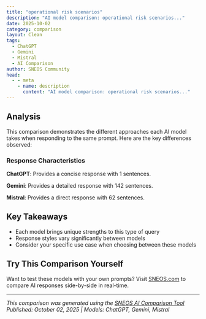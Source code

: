 ```yaml
---
title: "operational risk scenarios"
description: "AI model comparison: operational risk scenarios..."
date: 2025-10-02
category: comparison
layout: Clean
tags:
  - ChatGPT
  - Gemini
  - Mistral
  - AI Comparison
author: SNEOS Community
head:
  - - meta
    - name: description
      content: "AI model comparison: operational risk scenarios..."
---
```


<ChatComparison
  title="operational risk scenarios"
  prompt="operational risk scenarios"
  :responses='{
    "ChatGPT": "Error calling OpenAI API.",
    "Gemini": "Okay, let\u0027s break down operational risk scenarios. Operational risk is the risk of loss resulting from inadequate or failed internal processes, people, and systems, or from external events. Scenarios are the tools we use to understand and quantify those risks.\n\nHere\u0027s a structured approach to understanding operational risk scenarios, including examples and considerations:\n\n**1. What is an Operational Risk Scenario?**\n\n*   **Definition:** A plausible story or narrative that describes how an operational risk event could occur within an organization.  It outlines the causes, the triggering event, the impact, and potential mitigating factors.\n*   **Purpose:**\n    *   **Identification:**  Uncovering potential operational risk events that might not be apparent through other risk assessment methods (e.g., historical loss data alone).\n    *   **Assessment:**  Estimating the frequency (likelihood) and severity (impact) of the scenario, often in terms of financial loss, reputational damage, regulatory penalties, etc.\n    *   **Control Enhancement:**  Identifying weaknesses in existing controls and prompting the development of new or improved controls to prevent or mitigate the scenario.\n    *   **Capital Allocation:**  Supporting the allocation of capital reserves to cover potential operational losses.\n    *   **Stress Testing:** Evaluating the resilience of the business to adverse events.\n    *   **Communication and Training:**  Raising awareness of operational risks among employees and promoting a risk-conscious culture.\n*   **Key Elements of a Scenario:**\n    *   **Triggering Event:** What starts the chain of events?\n    *   **Root Cause:** What underlying factors contributed to the triggering event?  (e.g., lack of training, system vulnerability, poor supervision)\n    *   **Propagation Mechanism:** How does the triggering event escalate and spread?\n    *   **Impact:** What are the consequences of the event (financial, reputational, regulatory, etc.)?\n    *   **Controls:** What controls are in place to prevent or mitigate the scenario?  How effective are they?\n    *   **Recovery Plans:** What plans are in place to recover from the event?\n    *   **Loss Estimation:** An estimate of the potential financial and non-financial loss.\n    *   **Lessons Learned:** What can be learned from the scenario to improve risk management practices?\n\n**2. Types of Operational Risk Scenarios (Categorization):**\n\nOperational risk scenarios can be categorized in several ways. A common framework is based on the Basel II categories, but organizations often adapt these to their specific needs:\n\n*   **Internal Fraud:**  Intentional acts of deceit, misrepresentation, or concealment to gain advantage, perpetrated by employees of the organization.\n    *   *Example:*  A rogue trader engaging in unauthorized trading activities that exceed established limits, leading to significant losses.\n    *   *Example:*  An employee embezzling funds by creating fictitious vendors and submitting fraudulent invoices.\n*   **External Fraud:**  Intentional acts of deceit, misrepresentation, or concealment to gain advantage, perpetrated by parties external to the organization.\n    *   *Example:*  A sophisticated phishing scheme targeting customers to steal their account information and drain their funds.\n    *   *Example:*  A cyberattack that compromises the organization\u0027s systems and steals sensitive data.\n*   **Employment Practices and Workplace Safety:**  Acts inconsistent with employment, health, or safety laws or agreements, from payment of compensation claims, or from organized labor activities.\n    *   *Example:*  A discrimination lawsuit filed by an employee alleging unfair treatment based on gender or race.\n    *   *Example:*  A workplace accident resulting in serious injury to an employee due to inadequate safety procedures.\n*   **Clients, Products, and Business Practices:**  Unintentional or negligent failure to meet a professional obligation to specific clients (including fiduciary responsibilities), or arising from the nature or design of a product.\n    *   *Example:*  Misselling of financial products to customers who do not understand the risks involved.\n    *   *Example:*  A data breach resulting from inadequate security measures, leading to the exposure of customer information and potential identity theft.\n*   **Damage to Physical Assets:**  Loss or damage to physical assets from natural disaster, terrorism, vandalism, or other events.\n    *   *Example:*  A fire that destroys a data center, disrupting business operations and causing significant financial losses.\n    *   *Example:*  A flood that damages a branch office, preventing customers from accessing services.\n*   **Business Disruption and System Failures:**  Disruption of business operations or system failures.\n    *   *Example:*  A major power outage that shuts down critical systems and prevents employees from working.\n    *   *Example:*  A software bug that causes a critical application to crash, leading to delays and errors in processing transactions.\n*   **Execution, Delivery, and Process Management:**  Failures in transaction processing, process management, or vendor management.\n    *   *Example:*  Errors in processing loan applications, resulting in incorrect loan amounts or denials.\n    *   *Example:*  A failure to adequately monitor a third-party vendor, leading to a data breach or other security incident.\n\n**3. Developing Operational Risk Scenarios:**\n\n*   **Gather Information:**\n    *   **Historical Loss Data:** Analyze past operational loss events to identify trends and patterns.\n    *   **Internal Audits:** Review audit reports to identify control weaknesses and areas for improvement.\n    *   **Risk Assessments:**  Consider the results of existing risk assessments.\n    *   **Expert Opinions:**  Consult with subject matter experts (e.g., IT security, legal, compliance, operations) to gather insights and identify potential risks.\n    *   **Industry Benchmarking:**  Look at industry trends and best practices to identify emerging risks.\n    *   **Regulatory Guidance:**  Review regulatory requirements and guidelines to ensure compliance.\n*   **Scenario Workshop:**  Organize workshops with relevant stakeholders to brainstorm and develop scenarios.  These workshops should be facilitated by someone with experience in risk management.\n*   **Scenario Documentation:**  Document each scenario in detail, including the elements listed above (triggering event, root cause, impact, controls, etc.).\n*   **Scenario Validation:**  Review and validate the scenarios with relevant stakeholders to ensure they are plausible and realistic.\n*   **Scenario Updates:**  Regularly update the scenarios to reflect changes in the business environment, regulatory requirements, and risk profile.\n\n**4. Examples of Operational Risk Scenarios (More Detailed):**\n\nHere are some more detailed examples, illustrating the key elements:\n\n*   **Scenario 1:  Insider Trading (Internal Fraud)**\n\n    *   **Triggering Event:** An employee in the investment banking division overhears confidential information about an upcoming merger.\n    *   **Root Cause:** Weak internal controls regarding information security and employee monitoring.  Lack of clear policies and training on insider trading.\n    *   **Propagation Mechanism:** The employee uses this information to trade in the stock of the target company through a personal brokerage account.  They also share the information with a friend, who also trades on it.\n    *   **Impact:**\n        *   Financial Loss:  Regulatory fines, legal fees, disgorgement of profits.\n        *   Reputational Damage:  Loss of client trust, damage to the firm\u0027s brand.\n        *   Regulatory Penalties:  Censure, restrictions on business activities.\n    *   **Controls:**\n        *   Information barriers to prevent the flow of confidential information.\n        *   Employee training on insider trading policies.\n        *   Monitoring of employee trading activity.\n        *   Strong disciplinary actions for violations.\n    *   **Recovery Plans:**  Cooperation with regulatory investigations, implementation of enhanced controls.\n    *   **Loss Estimation:**  The potential financial loss could be in the millions of dollars, depending on the size of the trades and the severity of the regulatory penalties.\n*   **Scenario 2:  Ransomware Attack (External Fraud/Business Disruption)**\n\n    *   **Triggering Event:** An employee clicks on a malicious link in a phishing email, which installs ransomware on their computer.\n    *   **Root Cause:**  Inadequate employee training on cybersecurity awareness.  Weaknesses in the organization\u0027s email filtering and anti-malware software.\n    *   **Propagation Mechanism:** The ransomware spreads through the network, encrypting critical files and servers.\n    *   **Impact:**\n        *   Business Disruption:  Inability to access critical systems, delays in processing transactions.\n        *   Financial Loss:  Cost of ransom payment (if made), cost of data recovery, lost revenue, legal fees.\n        *   Reputational Damage:  Loss of customer trust, damage to the firm\u0027s brand.\n        *   Regulatory Penalties: Fines for failure to protect personal data.\n    *   **Controls:**\n        *   Employee training on cybersecurity awareness.\n        *   Strong email filtering and anti-malware software.\n        *   Network segmentation to limit the spread of ransomware.\n        *   Data backup and recovery procedures.\n        *   Incident response plan.\n    *   **Recovery Plans:**  Implementation of the incident response plan, data recovery from backups, negotiation with ransomware attackers (if necessary).\n    *   **Loss Estimation:** The potential financial loss could range from hundreds of thousands to millions of dollars, depending on the extent of the damage and the cost of recovery.\n*   **Scenario 3:  Data Breach due to Misconfigured Cloud Storage (Clients, Products, and Business Practices)**\n\n    *   **Triggering Event:** A software developer accidentally configures a cloud storage bucket with overly permissive access settings.\n    *   **Root Cause:**  Lack of adequate training on cloud security best practices. Inadequate review processes for cloud configurations.\n    *   **Propagation Mechanism:** A malicious actor discovers the misconfigured bucket and gains access to sensitive customer data.\n    *   **Impact:**\n        *   Financial Loss:  Cost of notifying customers, cost of credit monitoring, legal fees, regulatory fines.\n        *   Reputational Damage:  Loss of customer trust, damage to the firm\u0027s brand.\n        *   Regulatory Penalties: Fines for violation of data privacy regulations (e.g., GDPR, CCPA).\n    *   **Controls:**\n        *   Employee training on cloud security best practices.\n        *   Automated security checks to identify misconfigured cloud resources.\n        *   Regular audits of cloud security configurations.\n        *   Data encryption.\n        *   Access controls.\n    *   **Recovery Plans:**  Incident response plan, notification of affected customers, remediation of security vulnerabilities.\n    *   **Loss Estimation:** The potential financial loss could be significant, depending on the number of customers affected and the severity of the regulatory penalties.\n\n**5. Using Scenarios for Risk Management:**\n\n*   **Risk Assessment:** Scenarios provide a foundation for assessing the likelihood and impact of operational risks.  Quantitative data (loss data) can be combined with qualitative assessments based on scenario analysis.\n*   **Control Design:** Scenarios help identify weaknesses in existing controls and inform the design of new or improved controls.\n*   **Risk Appetite:** Scenarios can be used to define the organization\u0027s risk appetite.  What level of loss is the organization willing to accept for a given scenario?\n*   **Capital Allocation:** Scenario analysis can support the allocation of capital reserves to cover potential operational losses.  This is particularly important for financial institutions.\n*   **Stress Testing:** Scenarios can be used to stress test the organization\u0027s resilience to adverse events.  How would the organization respond to a major operational disruption?\n*   **Monitoring:**  Track the effectiveness of controls in mitigating the scenarios.  Are the controls performing as expected?\n*   **Reporting:**  Report on the results of scenario analysis to senior management and the board of directors.\n\n**6. Challenges in Developing and Using Scenarios:**\n\n*   **Subjectivity:** Scenario analysis is inherently subjective.  It relies on the judgment of experts and stakeholders.\n*   **Data Availability:**  It can be difficult to obtain reliable data on the frequency and severity of operational risk events.\n*   **Complexity:**  Operational risk scenarios can be complex and difficult to model.\n*   **Keeping Scenarios Up-to-Date:**  Scenarios need to be regularly updated to reflect changes in the business environment and risk profile.\n*   **Integration with Other Risk Management Processes:**  Scenario analysis needs to be integrated with other risk management processes, such as risk identification, risk assessment, and control design.\n\n**7. Best Practices:**\n\n*   **Involve a Diverse Group of Stakeholders:**  Include representatives from different business units and functions in the scenario development process.\n*   **Use a Structured Approach:**  Follow a consistent methodology for developing and documenting scenarios.\n*   **Focus on the Most Significant Risks:**  Prioritize scenarios that address the most significant operational risks.\n*   **Use a Combination of Qualitative and Quantitative Data:**  Combine historical loss data with expert judgment to assess the likelihood and impact of scenarios.\n*   **Regularly Review and Update Scenarios:**  Ensure that scenarios remain relevant and reflect changes in the business environment.\n*   **Document Everything:** Maintain clear and complete documentation of the scenario development process.\n*   **Get Senior Management Buy-In:**  Ensure that senior management supports the scenario analysis process and uses the results to make informed decisions.\n\nBy following these guidelines, organizations can develop and use operational risk scenarios to improve their risk management practices and reduce the likelihood of operational losses. Remember that scenario analysis is an ongoing process, not a one-time event. It requires continuous monitoring, review, and updates to remain effective.\n",
    "Mistral": "Operational risk scenarios are hypothetical situations that help organizations identify, assess, and manage potential risks associated with their operations. These scenarios can cover a wide range of events that could disrupt business activities, cause financial loss, or damage an organization\u0027s reputation. Here are some common operational risk scenarios across various categories:\n\n### 1. **Internal Fraud**\n   - **Employee Theft:** An employee steals company assets or funds.\n   - **Insider Trading:** An employee uses confidential information for personal gain.\n   - **Data Manipulation:** An employee alters financial records or other critical data.\n\n### 2. **External Fraud**\n   - **Cyber Attacks:** Hackers gain unauthorized access to the company\u0027s systems and steal sensitive data.\n   - **Phishing:** Employees are tricked into revealing confidential information.\n   - **Vendor Fraud:** A supplier or vendor engages in fraudulent activities, such as overbilling.\n\n### 3. **Employment Practices and Workplace Safety**\n   - **Workplace Accidents:** An employee is injured on the job due to unsafe working conditions.\n   - **Discrimination Claims:** An employee files a lawsuit alleging discrimination or harassment.\n   - **Labor Disputes:** A strike or lockout disrupts operations.\n\n### 4. **Clients, Products, and Business Practices**\n   - **Product Recall:** A defective product is recalled, leading to financial losses and reputational damage.\n   - **Customer Complaints:** A significant number of customers complain about a product or service, leading to legal action.\n   - **Mis-selling:** Products or services are sold to customers inappropriately, leading to regulatory penalties.\n\n### 5. **Damage to Physical Assets**\n   - **Natural Disasters:** Events like earthquakes, floods, or hurricanes damage company facilities.\n   - **Fire:** A fire destroys part of the company\u0027s premises.\n   - **Theft:** Physical assets are stolen from the company\u0027s premises.\n\n### 6. **Business Disruption and System Failures**\n   - **IT System Failure:** A critical IT system crashes, leading to operational downtime.\n   - **Power Outage:** A power failure disrupts operations.\n   - **Supply Chain Disruption:** A key supplier experiences a major disruption, affecting the company\u0027s ability to produce goods.\n\n### 7. **Execution, Delivery, and Process Management**\n   - **Project Delays:** A major project is delayed due to poor planning or execution.\n   - **Quality Control Issues:** Products fail quality control checks, leading to production delays.\n   - **Inventory Management:** Inventory levels are mismanaged, leading to stockouts or excess inventory.\n\n### 8. **Legal and Regulatory Compliance**\n   - **Non-Compliance:** The company fails to comply with regulatory requirements, leading to fines or legal action.\n   - **Litigation:** The company faces a lawsuit due to a breach of contract or other legal issues.\n   - **Data Privacy Violations:** The company fails to protect customer data, leading to regulatory penalties and reputational damage.\n\n### 9. **Reputation and Brand**\n   - **Negative Media Coverage:** The company receives negative media attention due to a scandal or controversy.\n   - **Social Media Crisis:** A social media post goes viral, damaging the company\u0027s reputation.\n   - **Customer Boycotts:** Customers boycott the company\u0027s products or services due to perceived misconduct.\n\n### 10. **Third-Party Risk**\n   - **Vendor Failure:** A critical vendor goes out of business, disrupting the supply chain.\n   - **Outsourcing Issues:** An outsourced service provider fails to meet contractual obligations.\n   - **Partnership Disputes:** A dispute with a business partner leads to operational disruptions.\n\n### 11. **Environmental Risks**\n   - **Pollution:** The company\u0027s operations result in environmental pollution, leading to regulatory penalties and cleanup costs.\n   - **Climate Change:** Changes in climate affect the company\u0027s operations, such as increased frequency of extreme weather events.\n   - **Sustainability Issues:** The company fails to meet sustainability goals, leading to reputational damage.\n\n### 12. **Technological Risks**\n   - **Software Bugs:** A critical software application contains bugs that disrupt operations.\n   - **Hardware Failures:** Key hardware components fail, leading to operational downtime.\n   - **Obsolescence:** Technology becomes obsolete, requiring significant investment in new systems.\n\n### 13. **Financial Risks**\n   - **Credit Risk:** A customer defaults on payments, leading to financial loss.\n   - **Market Risk:** Fluctuations in market conditions affect the company\u0027s financial performance.\n   - **Liquidity Risk:** The company faces a cash flow crisis due to poor financial management.\n\n### 14. **Human Error**\n   - **Data Entry Errors:** Incorrect data entry leads to operational errors.\n   - **Miscommunication:** Poor communication between departments leads to operational inefficiencies.\n   - **Decision-Making Errors:** Poor decision-making by management leads to strategic mistakes.\n\n### 15. **Pandemic and Health Risks**\n   - **Pandemic Outbreak:** A pandemic disrupts operations due to employee illness or government-mandated shutdowns.\n   - **Health and Safety Issues:** Poor health and safety practices lead to employee illness or injury.\n\nBy identifying and analyzing these scenarios, organizations can develop strategies to mitigate risks, implement controls, and ensure business continuity."
  }'
  published-date="09:56"
/>

## Analysis

This comparison demonstrates the different approaches each AI model takes when responding to the same prompt. Here are the key differences observed:

### Response Characteristics

**ChatGPT**: Provides a concise response with 1 sentences. 

**Gemini**: Provides a detailed response with 142 sentences. 

**Mistral**: Provides a direct response with 62 sentences. 

## Key Takeaways

- Each model brings unique strengths to this type of query
- Response styles vary significantly between models
- Consider your specific use case when choosing between these models

## Try This Comparison Yourself

Want to test these models with your own prompts? Visit [SNEOS.com](https://sneos.com) to compare AI responses side-by-side in real-time.

---

*This comparison was generated using the [SNEOS AI Comparison Tool](https://sneos.com)*
*Published: October 02, 2025 | Models: ChatGPT, Gemini, Mistral*

